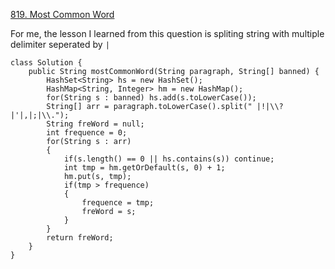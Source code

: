 
[819. Most Common Word](https://leetcode.com/problems/most-common-word/)

For me, the lesson I learned from this question is spliting string with multiple delimiter seperated by `|`

```
class Solution {
    public String mostCommonWord(String paragraph, String[] banned) {
        HashSet<String> hs = new HashSet();
        HashMap<String, Integer> hm = new HashMap();
        for(String s : banned) hs.add(s.toLowerCase());
        String[] arr = paragraph.toLowerCase().split(" |!|\\?|'|,|;|\\.");
        String freWord = null;
        int frequence = 0;
        for(String s : arr)
        {
            if(s.length() == 0 || hs.contains(s)) continue;
            int tmp = hm.getOrDefault(s, 0) + 1;
            hm.put(s, tmp);
            if(tmp > frequence)
            {
                frequence = tmp;
                freWord = s;
            }
        }
        return freWord;
    }
}
```
